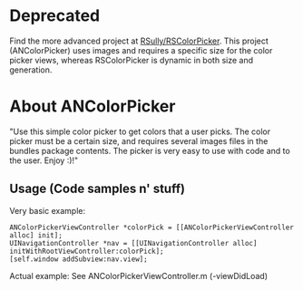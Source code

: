 # Deprecated

Find the more advanced project at [RSully/RSColorPicker](https://github.com/RSully/RSColorPicker). This project (ANColorPicker) uses images and requires a specific size for the color picker views, whereas RSColorPicker is dynamic in both size and generation. 

# About ANColorPicker

"Use this simple color picker to get colors that a user picks.  The color picker must be a certain size, and requires several images files in the bundles package contents.  The picker is very easy to use with code and to the user.  Enjoy :)!"

## Usage (Code samples n' stuff)

Very basic example:

    ANColorPickerViewController *colorPick = [[ANColorPickerViewController alloc] init];
	UINavigationController *nav = [[UINavigationController alloc] initWithRootViewController:colorPick];
	[self.window addSubview:nav.view];

Actual example: See ANColorPickerViewController.m (-viewDidLoad)
    

